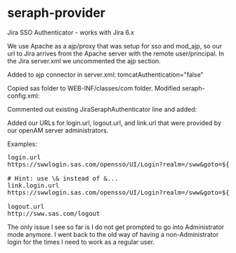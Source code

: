 seraph-provider
===============

Jira SSO Authenticator - works with Jira 6.x 

We use Apache as a ajp/proxy that was setup for sso and mod_ajp, so our url to Jira arrives from the Apache server with the remote user/principal.
In the Jira server.xml we uncommented the ajp section.  

Added to ajp connector in server.xml: 
 tomcatAuthentication="false"
 
 Copied sas folder to WEB-INF/classes/com folder.
 Modified seraph-config.xml:
 
 Commented out existing JiraSeraphAuthenticator line and added:
 
 <authenticator class="com.sas.mis.des.seraph.SSOAuthenticator"/>
Added our URLs for login.url, logout.url, and link.url that were provided by our openAM server administrators.

Examples:

<pre>
<param-name>login.url</param-name>
<param-value>https://swwlogin.sas.com/opensso/UI/Login?realm=/sww&amp;goto=${originalurl};</param-value>

# Hint: use \&amp; instead of &...
<param-name>link.login.url</param-name>
<param-value>https://swwlogin.sas.com/opensso/UI/Login?realm=/sww&amp;goto=${originalurl};</param-value>

<param-name>logout.url</param-name>
<param-value>http://sww.sas.com/logout</param-value>
</pre>

The only issue I see so far is I do not get prompted to go into Administrator mode anymore. I went back to the old way of having a
non-Administrator login for the times I need to work as a regular user.
